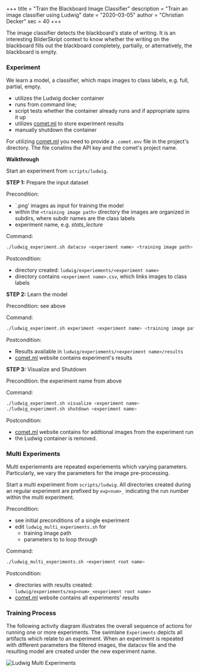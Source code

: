 +++
title = "Train the Blackboard Image Classifier"
description = "Train an image classifier using Ludwig"
date = "2020-03-05"
author = "Christian Decker"
sec = 40
+++

<style>
img {
  max-width: 100%;
  height: auto;
}
</style>

The image classifier detects the blackboard's state of writing. It is an interesting BilderSkript context to know whether the writing on the blackboard fills out the blackboard completely, partially, or alternatively, the blackboard is empty.

### Experiment

We learn a model, a classifier, which maps images to class labels, e.g. full, partial, empty.

* utilizes the Ludwig docker container
* runs from command line; 
* script tests whether the container already runs and if appropriate spins it up 
* utilizes [comet.ml](comet.ml) to store experiment results
* manually shutdown the container 

For utilizing [comet.ml](comet.ml) you need to provide a `.comet.env` file in the project's directory. The file conatins the API key and the comet's project name.

**Walkthrough**

Start an experiment from `scripts/ludwig`.

**STEP 1:** Prepare the input dataset

Precondition:

* `.png' images as input for training the model
* within the `<training image path>` directory the images are organized in subdirs, where subdir names are the class labels 
* experiment name, e.g. *stats_lecture*

Command:

```bash
./ludwig_experiment.sh datacsv <experiment name> <training image path>
```

Postcondition:

* directory created: `ludwig/experiements/<experiment name>`
* directory contains `<experiment name>.csv`, which links images to class labels

**STEP 2:** Learn the model

Precondition: see above

Command:

```bash
./ludwig_experiment.sh experiment <experiment name> <training image path>
```

Postcondition:

* Results available in `ludwig/experiements/<experiment name>/results` 
* [comet.ml](comet.ml) website contains experiment's results

**STEP 3:** Visualize and Shutdown

Precondition: the experiment name from above

Command:

```bash
./ludwig_experiment.sh visualize <experiment name> 
./ludwig_experiment.sh shutdown <experiment name> 
```

Postcondition:

* [comet.ml](comet.ml) website contains for addtional images from the experiment run
* the Ludwig container is removed.


### Multi Experiments

Multi experiements are repeated experiements which varying parameters. Particularly, we vary the parameters for the image pre-processing.

Start a multi experiment from `scripts/ludwig`. All directories created during an regular experiment are prefixed by `exp<num>_` indicating the run number within the multi experiment.

Precondition: 

* see initial preconditions of a single experiment 
* edit `ludwig_multi_experiments.sh` for 
    * training image path
    * parameters to to loop through

Command:

```bash
./ludwig_multi_experiments.sh <experiment root name>
```

Postcondition:

* directories with results created: `ludwig/experiements/exp<num>_<experiment root name>`
* [comet.ml](comet.ml) website contains all experiments' results


### Training Process

The following activity diagram illustrates the overall sequence of actions for running one or more experiments. The swimlane `Experiments` depicts all artifacts which relate to an experiment. When an experiment is repeated with different parameters the filtered images, the datacsv file and the resulting model are created under the new experiment name.

<img src="uml/ludwig_multi_exp" alt="Ludwig Multi Experiments" />
